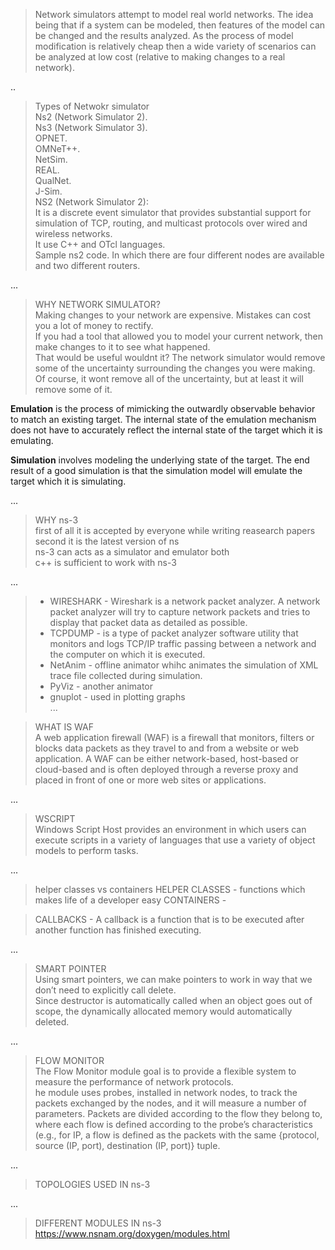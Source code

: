 > Network simulators attempt to model real world networks. The idea being that if a system can be modeled, then features of the model can be changed and the results analyzed. As the process of model modification is relatively cheap then a wide variety of scenarios can be analyzed at low cost (relative to making changes to a real network). 

  ..

>Types of Netwokr simulator  
Ns2 (Network Simulator 2).   
Ns3 (Network Simulator 3).  
OPNET.  
OMNeT++.  
NetSim.  
REAL.  
QualNet.  
J-Sim.  
 > NS2 (Network Simulator 2):  
It is a discrete event simulator that provides substantial support for simulation of TCP, routing, and multicast protocols over wired and wireless networks.  
It use C++ and OTcl languages.  
Sample ns2 code. In which there are four different nodes are available and two different routers.  

...

>WHY NETWORK SIMULATOR?  
Making changes to your network are expensive. Mistakes can cost you a lot of money to rectify.  
If you had a tool that allowed you to model your current network, then make changes to it to see what happened.  
 That would be useful wouldnt it? The network simulator would remove some of the uncertainty surrounding the changes you were making. Of course, it wont remove all of the uncertainty, but at least it will remove some of it.  


 **Emulation** is the process of mimicking the outwardly observable behavior to match an existing target. The internal state of the emulation mechanism does not have to accurately reflect the internal state of the target which it is emulating.  

**Simulation** involves modeling the underlying state of the target. The end result of a good simulation is that the simulation model will emulate the target which it is simulating.

...


 > WHY ns-3  
 first of all it is accepted by everyone while writing reasearch papers  
 second it is the latest version of ns  
 ns-3 can acts as a simulator and emulator both  
 c++ is sufficient to work with ns-3  

...



>* WIRESHARK  - Wireshark is a network packet analyzer. A network packet analyzer will try to capture network packets and tries to display that packet data as detailed as possible.  
>* TCPDUMP -  is a type of packet analyzer software utility that monitors and logs TCP/IP traffic passing between a network and the computer on which it is executed.
>* NetAnim  -  offline animator whihc animates the simulation of XML trace file collected during simulation.  
>* PyViz - another animator  
>* gnuplot - used in plotting graphs  
...


>WHAT IS WAF  
A web application firewall (WAF) is a firewall that monitors, filters or blocks data packets as they travel to and from a website or web application. A WAF can be either network-based, host-based or cloud-based and is often deployed through a reverse proxy and placed in front of one or more web sites or applications. 

...

> WSCRIPT  
Windows Script Host provides an environment in which users can execute scripts in a variety of languages that use a variety of object models to perform tasks.

...  

>helper classes vs containers
HELPER CLASSES - functions which makes life of a developer easy 
CONTAINERS -  


> CALLBACKS  -  A callback is a function that is to be executed after another function has finished executing.

...

>SMART POINTER  
Using smart pointers, we can make pointers to work in way that we don’t need to explicitly call delete.    
Since destructor is automatically called when an object goes out of scope, the dynamically allocated memory would automatically deleted.  

...

>FLOW MONITOR  
The Flow Monitor module goal is to provide a flexible system to measure the performance of network protocols.  
he module uses probes, installed in network nodes, to track the packets exchanged by the nodes, and it will measure a number of parameters. Packets are divided according to the flow they belong to, where each flow is defined according to the probe’s characteristics (e.g., for IP, a flow is defined as the packets with the same {protocol, source (IP, port), destination (IP, port)} tuple.  

...

>TOPOLOGIES USED IN ns-3

...
 
>DIFFERENT MODULES IN ns-3  
https://www.nsnam.org/doxygen/modules.html

>






